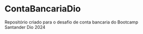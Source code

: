 # ContaBancariaDio
Repositório criado para o desafio de conta bancaria do Bootcamp Santander Dio 2024
